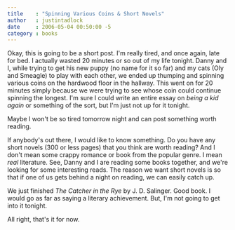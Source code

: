 ```yaml
---
title    : "Spinning Various Coins & Short Novels"
author   : justintadlock
date     : 2006-05-04 00:50:00 -5
category : books
---
```


Okay, this is going to be a short post.  I'm really tired, and once again, late for bed.  I actually wasted 20 minutes or so out of my life tonight.  Danny and I, while trying to get his new puppy (no name for it so far) and my cats (Oly and Smeagle) to play with each other, we ended up thumping and spinning various coins on the hardwood floor in the hallway.  This went on for 20 minutes simply because we were trying to see whose coin could continue spinning the longest.  I'm sure I could write an entire essay on <i> being a kid again</i> or something of the sort, but I'm just not up for it tonight.

Maybe I won't be so tired tomorrow night and can post something worth reading.

If anybody's out there, I would like to know something.  Do you have any short novels (300 or less pages) that you think are worth reading?  And I don't mean some crappy romance or book from the popular genre.  I mean <i> real</i> literature.  See, Danny and I are reading some books together, and we're looking for some interesting reads.  The reason we want short novels is so that if one of us gets behind a night on reading, we can easily catch up.

We just finished <i> The Catcher in the Rye</i> by J. D. Salinger.  Good book.  I would go as far as saying a literary achievement.  But, I'm not going to get into it tonight.

All right, that's it for now.
